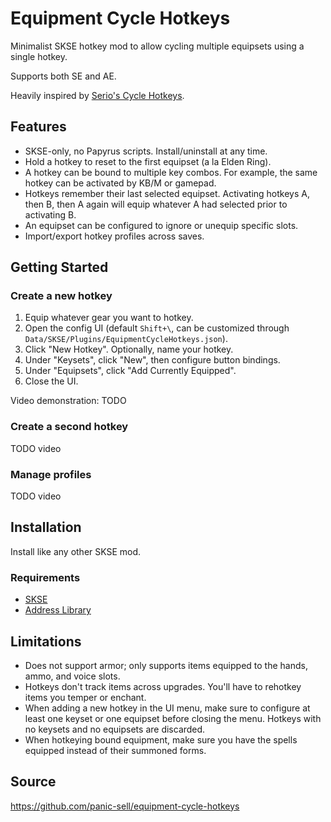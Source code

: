 # Equipment Cycle Hotkeys

Minimalist SKSE hotkey mod to allow cycling multiple equipsets using a single hotkey.

Supports both SE and AE.

Heavily inspired by [Serio's Cycle Hotkeys](https://www.nexusmods.com/skyrimspecialedition/mods/27184).


## Features

- SKSE-only, no Papyrus scripts. Install/uninstall at any time.
- Hold a hotkey to reset to the first equipset (a la Elden Ring).
- A hotkey can be bound to multiple key combos. For example, the same hotkey can be activated by KB/M or gamepad.
- Hotkeys remember their last selected equipset. Activating hotkeys A, then B, then A again will equip whatever A had selected prior to activating B.
- An equipset can be configured to ignore or unequip specific slots.
- Import/export hotkey profiles across saves.


## Getting Started

### Create a new hotkey

1. Equip whatever gear you want to hotkey.
1. Open the config UI (default `Shift+\`, can be customized through `Data/SKSE/Plugins/EquipmentCycleHotkeys.json`).
1. Click "New Hotkey". Optionally, name your hotkey.
1. Under "Keysets", click "New", then configure button bindings.
1. Under "Equipsets", click "Add Currently Equipped".
1. Close the UI.

Video demonstration: TODO

### Create a second hotkey

TODO video

### Manage profiles

TODO video


## Installation

Install like any other SKSE mod.

### Requirements

- [SKSE](https://skse.silverlock.org)
- [Address Library](https://www.nexusmods.com/skyrimspecialedition/mods/32444)


## Limitations

- Does not support armor; only supports items equipped to the hands, ammo, and voice slots.
- Hotkeys don't track items across upgrades. You'll have to rehotkey items you temper or enchant.
- When adding a new hotkey in the UI menu, make sure to configure at least one keyset or one equipset before closing the menu. Hotkeys with no keysets and no equipsets are discarded.
- When hotkeying bound equipment, make sure you have the spells equipped instead of their summoned forms.


## Source

https://github.com/panic-sell/equipment-cycle-hotkeys
